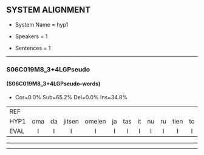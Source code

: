 
## SYSTEM ALIGNMENT

- System Name = hyp1

- Speakers = 1

- Sentences = 1

---

### S06C019M8_3+4LGPseudo

#### (S06C019M8_3+4LGPseudo-words)

- Cor=0.0%	Sub=65.2%	Del=0.0%	Ins=34.8%

|  |  |  |  |  |  |  |  |  |  |  |  |  |  |  |  |  |  |  |  |  |  |  |  |  |  |  |  |  |  |  |  |  |  |  |  |  |  |  |  |  |  |  |  |  |  |  |  |  |  |  |  |  |  |  |  |  |  |  |  |  |  |  |  |  |  |  |
|:--- |:---:|:---:|:---:|:---:|:---:|:---:|:---:|:---:|:---:|:---:|:---:|:---:|:---:|:---:|:---:|:---:|:---:|:---:|:---:|:---:|:---:|:---:|:---:|:---:|:---:|:---:|:---:|:---:|:---:|:---:|:---:|:---:|:---:|:---:|:---:|:---:|:---:|:---:|:---:|:---:|:---:|:---:|:---:|:---:|:---:|:---:|:---:|:---:|:---:|:---:|:---:|:---:|:---:|:---:|:---:|:---:|:---:|:---:|:---:|:---:|:---:|:---:|:---:|:---:|:---:|:---:|
| REF |  |  |  |  |  |  |  |  |  |  |  |  |  |  |  |  |  |  |  |  |  |  |  | ometuif | toejietsen | oonwijlen | jattesiet | nurudien | stoenydaas | deuveltek | juitonie | gevijdel | sidowaan | spekkeraai | wachteniek | verpierik | nappegreeuw | * | mantaroen | * | schielendaspen | crobeklunker | kabbestepen | verwarig | ooiebiekje | fandelig | jalekrewen | smoralij | zeekvlachine | kanaroe | toineetlijgen | meitsegrok | kantelogsten | * | ondermind | choporatie | zennebral | ijraspangen | blottenduuf | girdofhaalder | tobbermoeit | poentalschouden | havedil | verbrakkertje | gerauwejaak | hapeneren |
| HYP1 | oma | da | jitsen | omelen | ja | tas | it | nu | ru | tien | to | ni | dasv | tevelvdekv | yuvoniv | terv | vedelv | isiv | dev | wan | sprekera | wachteik | verpei | napega | hreeuw | mantron | silen | das | pin | krobeklunker | kabestevenvr | waring | o | beke | ja | g | van | deli | jalkreeuwen | smoral | lè | sikflag | chine | carnaru | dun | legen | merfegrok | tanten | lsten | oda | mint | courti | ffenebral | es | abaa | bltedef | grinhelder | dober | mooit | boentashelder | hawedil | bebrekert | gra | jak | e | er |
| EVAL | I | I | I | I | I | I | I | I | I | I | I | I | I | I | I | I | I | I | I | I | I | I | I | S | S | S | S | S | S | S | S | S | S | S | S | S | S | S | S | S | S | S | S | S | S | S | S | S | S | S | S | S | S | S | S | S | S | S | S | S | S | S | S | S | S | S |
---

---
